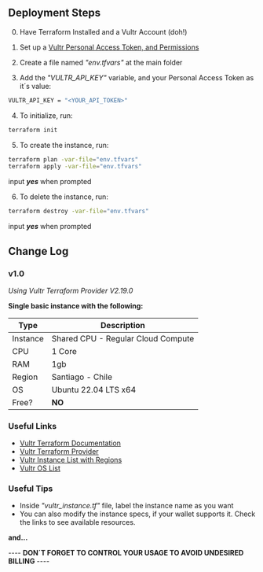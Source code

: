 <!---
Copyright (c) 2024 Nestor Fuenzalida
All rights reserved.

This source code is licensed under the MIT-style license found in the
LICENSE file in the root directory of this source tree.
-->

## Deployment Steps

0. Have Terraform Installed and a Vultr Account (doh!)

1. Set up a [Vultr Personal Access Token, and Permissions](https://my.vultr.com/settings/#settingsapi)

2. Create a file named *"env.tfvars"* at the main folder

3. Add the *"VULTR_API_KEY"* variable, and your Personal Access Token as it´s value:

```bash
VULTR_API_KEY = "<YOUR_API_TOKEN>"
```

4. To initialize, run:

```bash
terraform init
```

5. To create the instance, run:

```bash
terraform plan -var-file="env.tfvars"
terraform apply -var-file="env.tfvars"
```

input ***yes*** when prompted

6. To delete the instance, run:

```bash
terraform destroy -var-file="env.tfvars"
```

input ***yes*** when prompted

## Change Log

### v1.0

*Using Vultr Terraform Provider V2.19.0*

**Single basic instance with the following:**

| Type | Description |
| ------------|---------------|
| Instance | Shared CPU - Regular Cloud Compute |
| CPU | 1 Core |
| RAM | 1gb |
| Region | Santiago - Chile |
| OS | Ubuntu 22.04 LTS x64 |
| Free? | **NO** |

### Useful Links
- [Vultr Terraform Documentation](https://docs.vultr.com/how-to-provision-cloud-infrastructure-on-vultr-using-terraform)
- [Vultr Terraform Provider](https://github.com/vultr/terraform-provider-vultr)
- [Vultr Instance List with Regions](https://www.vultr.com/api/#tag/plans/operation/list-plans)
- [Vultr OS List](https://www.vultr.com/api/#tag/os/operation/list-os)

### Useful Tips

- Inside *"vultr_instance.tf"* file, label the instance name as you want
- You can also modify the instance specs, if your wallet supports it. Check the links to see available resources.

**and...**


---- **DON´T FORGET TO CONTROL YOUR USAGE TO AVOID UNDESIRED BILLING** ----
